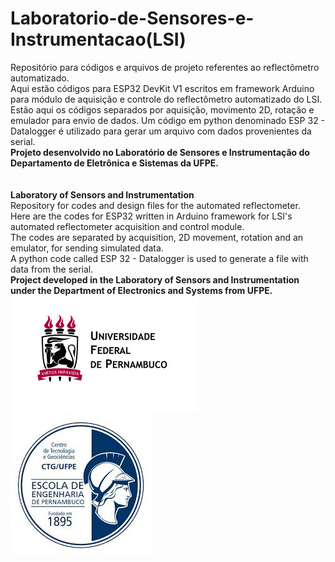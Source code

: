 # Laboratorio-de-Sensores-e-Instrumentacao(LSI)
Repositório para códigos e arquivos de projeto referentes ao reflectômetro automatizado.<br>
Aqui estão códigos para ESP32 DevKit V1 escritos em framework Arduino para módulo de aquisição e controle do reflectômetro automatizado do LSI.<br>
Estão aqui os códigos separados por aquisição, movimento 2D, rotação e emulador para envio de dados.
Um código em python denominado ESP 32 - Datalogger é utilizado para gerar um arquivo com dados provenientes da serial.<br>
**Projeto desenvolvido no Laboratório de Sensores e Instrumentação do Departamento de Eletrônica e Sistemas da UFPE.**<br>
<br>
<br>
**Laboratory of Sensors and Instrumentation**<br>
Repository for codes and design files for the automated reflectometer.<br>
Here are the codes for ESP32 written in Arduino framework for LSI's automated reflectometer acquisition and control module.<br>
The codes are separated by acquisition, 2D movement, rotation and an emulator, for sending simulated data.<br>
A python code called ESP 32 - Datalogger is used to generate a file with data from the serial.<br>
**Project developed in the Laboratory of Sensors and Instrumentation under the Department of Electronics and Systems from UFPE.**<br>
![](UFPE.jpg)       ![](CTG.jpg)
